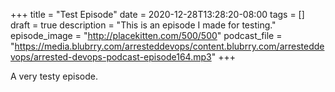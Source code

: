 +++
title = "Test Episode"
date = 2020-12-28T13:28:20-08:00
tags = []
draft = true
description = "This is an episode I made for testing."
episode_image = "http://placekitten.com/500/500"
podcast_file = "https://media.blubrry.com/arresteddevops/content.blubrry.com/arresteddevops/arrested-devops-podcast-episode164.mp3"
+++

A very testy episode.
